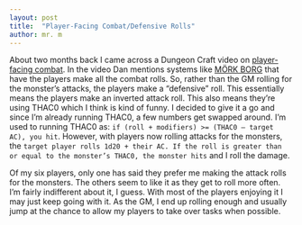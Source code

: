 ```yaml
---
layout: post
title:  "Player-Facing Combat/Defensive Rolls"
author: mr. m
---
```


About two months back I came across a Dungeon Craft video on [player-facing combat](https://youtu.be/L8If0mcYvnk). In the video Dan mentions systems like [MÖRK BORG](https://morkborg.com/) that have the players make all the combat rolls. So, rather than the GM rolling for the monster’s attacks, the players make a “defensive” roll. This essentially means the players make an inverted attack roll. This also means they’re using THAC0 which I think is kind of funny. I decided to give it a go and since I’m already running THAC0, a few numbers get swapped around. I’m used to running THAC0 as: `if (roll + modifiers) >= (THAC0 – target AC), you hit`. However, with players now rolling attacks for the monsters, the `target player rolls 1d20 + their AC. If the roll is greater than or equal to the monster’s THAC0, the monster hits` and I roll the damage.

Of my six players, only one has said they prefer me making the attack rolls for the monsters. The others seem to like it as they get to roll more often. I’m fairly indifferent about it, I guess. With most of the players enjoying it I may just keep going with it. As the GM, I end up rolling enough and usually jump at the chance to allow my players to take over tasks when possible.
